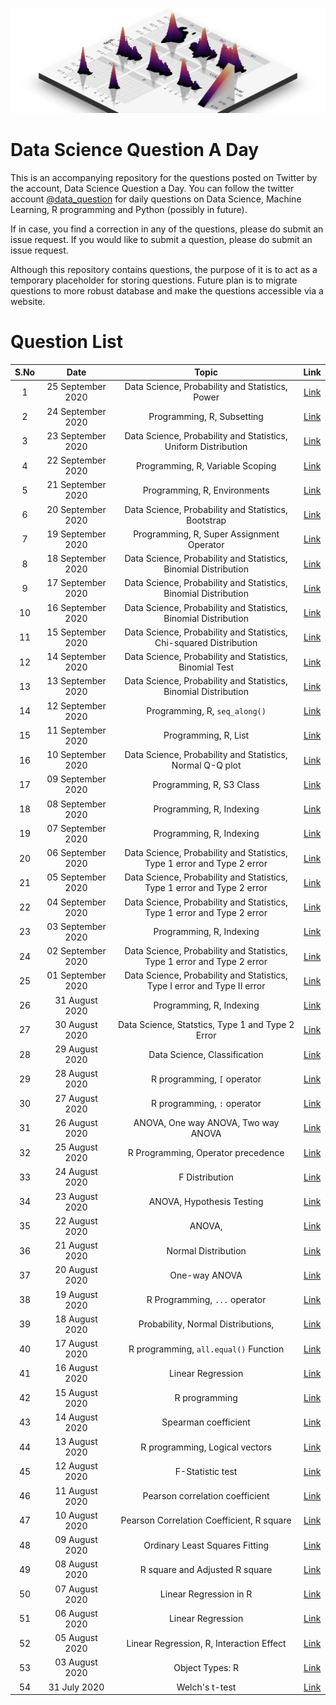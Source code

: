 ![](logo.png)
# Data Science Question A Day

This is an accompanying repository for the questions posted on Twitter by the account, Data Science Question a Day. You can follow the twitter account [@data_question](https://twitter.com/data_question) for daily questions on Data Science, Machine Learning, R programming and Python (possibly in future).

If in case, you find a correction in any of the questions, please do submit an issue request. If you would like to submit a question, please do submit an issue request.

Although this repository contains questions, the purpose of it is to act as a temporary placeholder for storing questions. Future plan is to migrate questions to more robust database and make the questions accessible via a website.

# Question List

|S.No|Date|Topic|Link|
|:---:|:---:|:---:|:---:|
|1|25 September 2020|Data Science,  Probability and Statistics,  Power|[Link](./questions/q_25092020.md)|
|2|24 September 2020|Programming,  R,  Subsetting|[Link](./questions/q_24092020.md)|
|3|23 September 2020|Data Science,  Probability and Statistics,  Uniform Distribution|[Link](./questions/q_23092020.md)|
|4|22 September 2020|Programming,  R,  Variable Scoping|[Link](./questions/q_22092020.md)|
|5|21 September 2020|Programming,  R,  Environments|[Link](./questions/q_21092020.md)|
|6|20 September 2020|Data Science,  Probability and Statistics,  Bootstrap|[Link](./questions/q_20092020.md)|
|7|19 September 2020|Programming,  R,  Super Assignment Operator|[Link](./questions/q_19092020.md)|
|8|18 September 2020|Data Science,  Probability and Statistics,  Binomial Distribution|[Link](./questions/q_18092020.md)|
|9|17 September 2020|Data Science,  Probability and Statistics,  Binomial Distribution|[Link](./questions/q_17092020.md)|
|10|16 September 2020|Data Science,  Probability and Statistics,  Binomial Distribution|[Link](./questions/q_16092020.md)|
|11|15 September 2020|Data Science,  Probability and Statistics,  Chi-squared Distribution|[Link](./questions/q_15092020.md)|
|12|14 September 2020|Data Science,  Probability and Statistics,  Binomial Test|[Link](./questions/q_14092020.md)|
|13|13 September 2020|Data Science,  Probability and Statistics,  Binomial Distribution|[Link](./questions/q_13092020.md)|
|14|12 September 2020|Programming,  R,  `seq_along()`|[Link](./questions/q_12092020.md)|
|15|11 September 2020|Programming,  R,  List|[Link](./questions/q_11092020.md)|
|16|10 September 2020|Data Science,  Probability and Statistics,  Normal Q-Q plot|[Link](./questions/q_10092020.md)|
|17|09 September 2020|Programming,  R,  S3 Class|[Link](./questions/q_09092020.md)|
|18|08 September 2020|Programming,  R,  Indexing|[Link](./questions/q_08092020.md)|
|19|07 September 2020|Programming,  R,  Indexing|[Link](./questions/q_07092020.md)|
|20|06 September 2020|Data Science,  Probability and Statistics,  Type 1 error and Type 2 error|[Link](./questions/q_06092020.md)|
|21|05 September 2020|Data Science,  Probability and Statistics,  Type 1 error and Type 2 error|[Link](./questions/q_05092020.md)|
|22|04 September 2020|Data Science,  Probability and Statistics,  Type 1 error and Type 2 error|[Link](./questions/q_04092020.md)|
|23|03 September 2020|Programming,  R,  Indexing|[Link](./questions/q_03092020.md)|
|24|02 September 2020|Data Science,  Probability and Statistics,  Type 1 error and Type 2 error|[Link](./questions/q_02092020.md)|
|25|01 September 2020|Data Science,  Probability and Statistics,  Type I error and Type II error|[Link](./questions/q_01092020.md)|
|26|31 August 2020|Programming,  R,  Indexing|[Link](./questions/q_31082020.md)|
|27|30 August 2020|Data Science,  Statstics,  Type 1 and Type 2 Error|[Link](./questions/q_30082020.md)|
|28|29 August 2020|Data Science,  Classification|[Link](./questions/q_29082020.md)|
|29|28 August 2020|R programming,  `[` operator|[Link](./questions/q_28082020.md)|
|30|27 August 2020|R programming,  `:` operator|[Link](./questions/q_27082020.md)|
|31|26 August 2020|ANOVA,  One way ANOVA,  Two way ANOVA|[Link](./questions/q_26082020.md)|
|32|25 August 2020|R Programming,  Operator precedence|[Link](./questions/q_25082020.md)|
|33|24 August 2020|F Distribution|[Link](./questions/q_24082020.md)|
|34|23 August 2020|ANOVA,  Hypothesis Testing|[Link](./questions/q_23082020.md)|
|35|22 August 2020|ANOVA, 	|[Link](./questions/q_22082020.md)|
|36|21 August 2020|Normal Distribution|[Link](./questions/q_21082020.md)|
|37|20 August 2020|One-way ANOVA|[Link](./questions/q_20082020.md)|
|38|19 August 2020|R Programming,  `...` operator|[Link](./questions/q_19082020.md)|
|39|18 August 2020|Probability,  Normal Distributions, 	|[Link](./questions/q_18082020.md)|
|40|17 August 2020|R programming,  `all.equal()` Function|[Link](./questions/q_17082020.md)|
|41|16 August 2020|Linear Regression|[Link](./questions/q_16082020.md)|
|42|15 August 2020|R programming|[Link](./questions/q_15082020.md)|
|43|14 August 2020|Spearman coefficient|[Link](./questions/q_14082020.md)|
|44|13 August 2020|R programming,  Logical vectors|[Link](./questions/q_13082020.md)|
|45|12 August 2020|F-Statistic test|[Link](./questions/q_12082020.md)|
|46|11 August 2020|Pearson correlation coefficient|[Link](./questions/q_11082020.md)|
|47|10 August 2020|Pearson Correlation Coefficient,  R square|[Link](./questions/q_10082020.md)|
|48|09 August 2020|Ordinary Least Squares Fitting|[Link](./questions/q_09082020.md)|
|49|08 August 2020|R square and Adjusted R square|[Link](./questions/q_08082020.md)|
|50|07 August 2020|Linear Regression in R|[Link](./questions/q_07082020.md)|
|51|06 August 2020|Linear Regression|[Link](./questions/q_06082020.md)|
|52|05 August 2020|Linear Regression,  R,  Interaction Effect|[Link](./questions/q_05082020.md)|
|53|03 August 2020|Object Types: R|[Link](./questions/q_03082020.md)|
|54|31 July 2020|Welch's t-test|[Link](./questions/q_31072020.md)|
